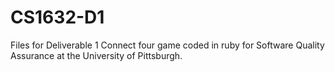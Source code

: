 # CS1632-D1
Files for Deliverable 1 
Connect four game coded in ruby for Software Quality Assurance at the University of Pittsburgh.
